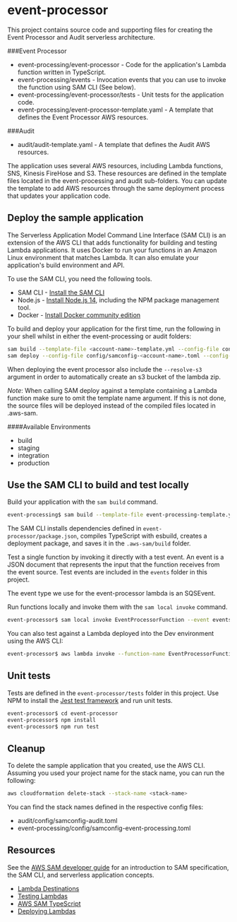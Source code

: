 # event-processor

This project contains source code and supporting files for creating the Event Processor and Audit serverless architecture.

###Event Processor
- event-processing/event-processor - Code for the application's Lambda function written in TypeScript.
- event-processing/events - Invocation events that you can use to invoke the function using SAM CLI (See below).
- event-processing/event-processor/tests - Unit tests for the application code. 
- event-processing/event-processor-template.yaml - A template that defines the Event Processor AWS resources.

###Audit
- audit/audit-template.yaml - A template that defines the Audit AWS resources.

The application uses several AWS resources, including Lambda functions, SNS, Kinesis FireHose and S3. These resources are defined in the template files located in the event-processing and audit sub-folders. You can update the template to add AWS resources through the same deployment process that updates your application code.

## Deploy the sample application

The Serverless Application Model Command Line Interface (SAM CLI) is an extension of the AWS CLI that adds functionality for building and testing Lambda applications. It uses Docker to run your functions in an Amazon Linux environment that matches Lambda. It can also emulate your application's build environment and API.

To use the SAM CLI, you need the following tools.

* SAM CLI - [Install the SAM CLI](https://docs.aws.amazon.com/serverless-application-model/latest/developerguide/serverless-sam-cli-install.html)
* Node.js - [Install Node.js 14](https://nodejs.org/en/), including the NPM package management tool.
* Docker - [Install Docker community edition](https://hub.docker.com/search/?type=edition&offering=community)

To build and deploy your application for the first time, run the following in your shell whilst in either the event-processing or audit folders:

```bash
sam build --template-file <account-name>-template.yml --config-file config/samconfig-<account-name>.toml --config-env "<environment name>"
sam deploy --config-file config/samconfig-<account-name>.toml --config-env "<environment name>"
```
When deploying the event processor also include the `--resolve-s3` argument in order to automatically create an s3 bucket of the lambda zip.

*Note*: When calling SAM deploy against a template containing a Lambda function make sure to omit the template name argument. If this is not done, the source files will be deployed instead of the compiled files located in .aws-sam.

####Available Environments

- build
- staging
- integration
- production

## Use the SAM CLI to build and test locally

Build your application with the `sam build` command.

```bash
event-processing$ sam build --template-file event-processing-template.yml --config-file config/samconfig-event-processing.toml --config-env "build"
```

The SAM CLI installs dependencies defined in `event-processor/package.json`, compiles TypeScript with esbuild, creates a deployment package, and saves it in the `.aws-sam/build` folder.

Test a single function by invoking it directly with a test event. An event is a JSON document that represents the input that the function receives from the event source. Test events are included in the `events` folder in this project.

The event type we use for the event-processor lambda is an SQSEvent.

Run functions locally and invoke them with the `sam local invoke` command.

```bash
event-processor$ sam local invoke EventProcessorFunction --event events/event.json
```
You can also test against a Lambda deployed into the Dev environment using the AWS CLI:

```bash
event-processor$ aws lambda invoke --function-name EventProcessorFunction --invocation-type Event --payload "<base64 encoded event json>" outfile.txt --profile <AWSProfileForTheTargetAccount>
```

## Unit tests

Tests are defined in the `event-processor/tests` folder in this project. Use NPM to install the [Jest test framework](https://jestjs.io/) and run unit tests.

```bash
event-processor$ cd event-processor
event-processor$ npm install
event-processor$ npm run test
```

## Cleanup

To delete the sample application that you created, use the AWS CLI. Assuming you used your project name for the stack name, you can run the following:

```bash
aws cloudformation delete-stack --stack-name <stack-name>
```

You can find the stack names defined in the respective config files:

- audit/config/samconfig-audit.toml
- event-processing/config/samconfig-event-processing.toml

## Resources

See the [AWS SAM developer guide](https://docs.aws.amazon.com/serverless-application-model/latest/developerguide/what-is-sam.html) for an introduction to SAM specification, the SAM CLI, and serverless application concepts.

- [Lambda Destinations](https://aws.amazon.com/blogs/compute/introducing-aws-lambda-destinations/)
- [Testing Lambdas](https://www.trek10.com/blog/lambda-destinations-what-we-learned-the-hard-way)
- [AWS SAM TypeScript](https://aws.amazon.com/blogs/compute/building-typescript-projects-with-aws-sam-cli/)
- [Deploying Lambdas](https://docs.aws.amazon.com/serverless-application-model/latest/developerguide/sam-cli-command-reference-sam-deploy.html)